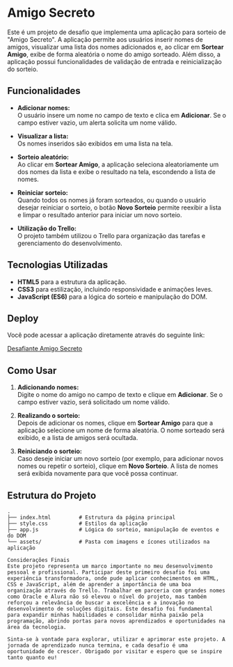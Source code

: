 # Amigo Secreto

Este é um projeto de desafio que implementa uma aplicação para sorteio de "Amigo Secreto". A aplicação permite aos usuários inserir nomes de amigos, visualizar uma lista dos nomes adicionados e, ao clicar em **Sortear Amigo**, exibe de forma aleatória o nome do amigo sorteado. Além disso, a aplicação possui funcionalidades de validação de entrada e reinicialização do sorteio.

## Funcionalidades

- **Adicionar nomes:**  
  O usuário insere um nome no campo de texto e clica em **Adicionar**. Se o campo estiver vazio, um alerta solicita um nome válido.

- **Visualizar a lista:**  
  Os nomes inseridos são exibidos em uma lista na tela.

- **Sorteio aleatório:**  
  Ao clicar em **Sortear Amigo**, a aplicação seleciona aleatoriamente um dos nomes da lista e exibe o resultado na tela, escondendo a lista de nomes.

- **Reiniciar sorteio:**  
  Quando todos os nomes já foram sorteados, ou quando o usuário desejar reiniciar o sorteio, o botão **Novo Sorteio** permite reexibir a lista e limpar o resultado anterior para iniciar um novo sorteio.

- **Utilização do Trello:**  
  O projeto também utilizou o Trello para organização das tarefas e gerenciamento do desenvolvimento.

## Tecnologias Utilizadas

- **HTML5** para a estrutura da aplicação.
- **CSS3** para estilização, incluindo responsividade e animações leves.
- **JavaScript (ES6)** para a lógica do sorteio e manipulação do DOM.

## Deploy

Você pode acessar a aplicação diretamente através do seguinte link:

[Desafiante Amigo Secreto](https://challenger-amigo-secreto-eight.vercel.app)

## Como Usar

1. **Adicionando nomes:**  
   Digite o nome do amigo no campo de texto e clique em **Adicionar**. Se o campo estiver vazio, será solicitado um nome válido.

2. **Realizando o sorteio:**  
   Depois de adicionar os nomes, clique em **Sortear Amigo** para que a aplicação selecione um nome de forma aleatória. O nome sorteado será exibido, e a lista de amigos será ocultada.

3. **Reiniciando o sorteio:**  
   Caso deseje iniciar um novo sorteio (por exemplo, para adicionar novos nomes ou repetir o sorteio), clique em **Novo Sorteio**. A lista de nomes será exibida novamente para que você possa continuar.

## Estrutura do Projeto

```plaintext
.
├── index.html         # Estrutura da página principal
├── style.css          # Estilos da aplicação
├── app.js             # Lógica do sorteio, manipulação de eventos e do DOM
└── assets/            # Pasta com imagens e ícones utilizados na aplicação

Considerações Finais
Este projeto representa um marco importante no meu desenvolvimento pessoal e profissional. Participar deste primeiro desafio foi uma experiência transformadora, onde pude aplicar conhecimentos em HTML, CSS e JavaScript, além de aprender a importância de uma boa organização através do Trello. Trabalhar em parceria com grandes nomes como Oracle e Alura não só elevou o nível do projeto, mas também reforçou a relevância de buscar a excelência e a inovação no desenvolvimento de soluções digitais. Este desafio foi fundamental para expandir minhas habilidades e consolidar minha paixão pela programação, abrindo portas para novos aprendizados e oportunidades na área da tecnologia.

Sinta-se à vontade para explorar, utilizar e aprimorar este projeto. A jornada de aprendizado nunca termina, e cada desafio é uma oportunidade de crescer. Obrigado por visitar e espero que se inspire tanto quanto eu!